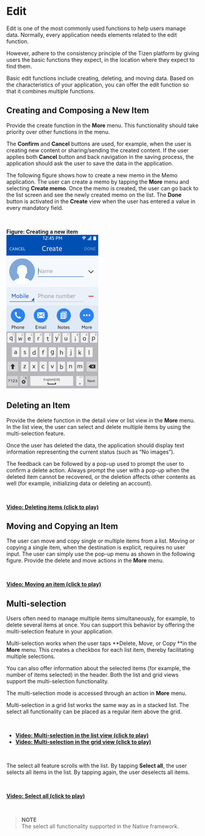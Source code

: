 # Edit

Edit is one of the most commonly used functions to help users manage data. Normally, every application needs elements related to the edit function.

However, adhere to the consistency principle of the Tizen platform by giving users the basic functions they expect, in the location where they expect to find them.

Basic edit functions include creating, deleting, and moving data. Based on the characteristics of your application, you can offer the edit function so that it combines multiple functions.



## Creating and Composing a New Item




Provide the create function in the **More** menu. This functionality should take priority over other functions in the menu.

The **Confirm** and **Cancel** buttons are used, for example, when the user is creating new content or sharing/sending the created content. If the user applies both **Cancel** button and back navigation in the saving process, the application should ask the user to save the data in the application.

The following figure shows how to create a new memo in the Memo application. The user can create a memo by tapping the **More** menu and selecting **Create memo**. Once the memo is created, the user can go back to the list screen and see the newly created memo on the list. The **Done** button is activated in the **Create** view when the user has entered a value in every mandatory field.

 

**Figure: Creating a new item**  
<img alt="" height="400" src="media/01_edit_contacts_01_2.png" width="240" />

## Deleting an Item




Provide the delete function in the detail view or list view in the **More** menu. In the list view, the user can select and delete multiple items by using the multi-selection feature.

Once the user has deleted the data, the application should display text information representing the current status (such as “No images”).

The feedback can be followed by a pop-up used to prompt the user to confirm a delete action. Always prompt the user with a pop-up when the deleted item cannot be recovered, or the deletion affects other contents as well (for example, initializing data or deleting an account).

 

[**Video: Deleting items (click to play)**](media/deleting_items.mp4)


## Moving and Copying an Item




The user can move and copy single or multiple items from a list. Moving or copying a single item, when the destination is explicit, requires no user input. The user can simply use the pop-up menu as shown in the following figure. Provide the delete and move actions in the **More** menu.

 

[**Video: Moving an item (click to play)**](media/deleting_items02.mp4)

## Multi-selection




Users often need to manage multiple items simultaneously, for example, to delete several items at once. You can support this behavior by offering the multi-selection feature in your application.

Multi-selection works when the user taps **Delete, Move, or Copy **in the **More** menu. This creates a checkbox for each list item, thereby facilitating multiple selections.

You can also offer information about the selected items (for example, the number of items selected) in the header. Both the list and grid views support the multi-selection functionality.

The multi-selection mode is accessed through an action in **More** menu.

Multi-selection in a grid list works the same way as in a stacked list. The select all functionality can be placed as a regular item above the grid.

 

* [**Video: Multi-selection in the list view (click to play)**](media/deleting_items03.mp4)
* [**Video: Multi-selection in the grid view (click to play)**](media/deleting_items04.mp4)


 

The select all feature scrolls with the list. By tapping **Select all**, the user selects all items in the list. By tapping again, the user deselects all items.

 

[**Video: Select all (click to play)**](media/deleting_items05.mp4)


 
> **NOTE**  
> The select all functionality supported in the Native framework.
